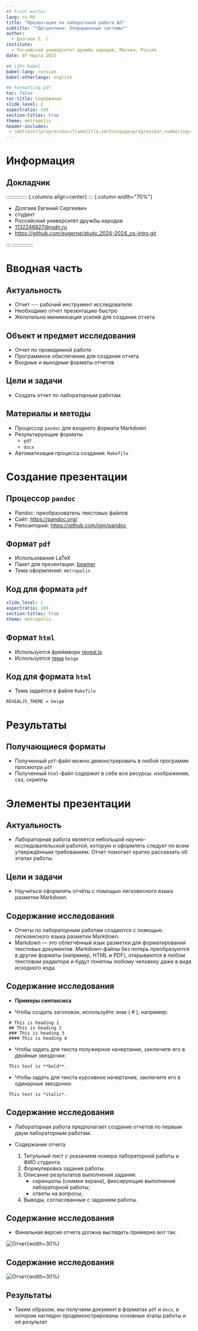 ```yaml
---
## Front matter
lang: ru-RU
title: "Презентация по лаборатоной работе №3"
subtitle: "*Дисциплина: Операционные системы*"
author:
  - Долгаев Е. С.
institute:
  - Российский университет дружбы народов, Москва, Россия
date: 07 марта 2025

## i18n babel
babel-lang: russian
babel-otherlangs: english

## Formatting pdf
toc: false
toc-title: Содержание
slide_level: 2
aspectratio: 169
section-titles: true
theme: metropolis
header-includes:
 - \metroset{progressbar=frametitle,sectionpage=progressbar,numbering=fraction}
---
```


# Информация

## Докладчик

:::::::::::::: {.columns align=center}
::: {.column width="70%"}

  * Долгаев Евгений Сергеевич
  * студент
  * Российский университет дружбы народов
  * [1132246827@rudn.ru](mailto:1132246827@rudn.ru)
  * <https://github.com/eugerne/study_2024-2024_os-intro.git>

:::
::::::::::::::

# Вводная часть

## Актуальность

- Отчет --- рабочий инструмент исследователя
- Необходимо отчет презентацию быстро
- Желательна минимизация усилий для создания отчета

## Объект и предмет исследования

- Отчет по проведенной работе
- Программное обеспечение для создания отчета
- Входные и выходные форматы отчетов

## Цели и задачи

- Создать отчет по лабораторным работам

## Материалы и методы

- Процессор `pandoc` для входного формата Markdown
- Результирующие форматы
	- `pdf`
	- `docx`
- Автоматизация процесса создания: `Makefile`

# Создание презентации

## Процессор `pandoc`

- Pandoc: преобразователь текстовых файлов
- Сайт: <https://pandoc.org/>
- Репозиторий: <https://github.com/jgm/pandoc>

## Формат `pdf`

- Использование LaTeX
- Пакет для презентации: [beamer](https://ctan.org/pkg/beamer)
- Тема оформления: `metropolis`

## Код для формата `pdf`

```yaml
slide_level: 2
aspectratio: 169
section-titles: true
theme: metropolis
```

## Формат `html`

- Используется фреймворк [reveal.js](https://revealjs.com/)
- Используется [тема](https://revealjs.com/themes/) `beige`

## Код для формата `html`

- Тема задаётся в файле `Makefile`

```make
REVEALJS_THEME = beige 
```
# Результаты

## Получающиеся форматы

- Полученный `pdf`-файл можно демонстрировать в любой программе просмотра `pdf`
- Полученный `html`-файл содержит в себе все ресурсы: изображения, css, скрипты

# Элементы презентации

## Актуальность

- Лабораторная работа является небольшой научно-исследовательской работой, которую и оформлять следует по всем утверждённым требованиям. Отчет помогает кратко рассказать об этапах работы.

## Цели и задачи

- Научиться оформлять отчёты с помощью легковесного языка разметки Markdown.

## Содержание исследования

- Отчеты по лабораторным работам создаются с помощью легковесного языка разметки Markdown.
- Markdown — это облегчённый язык разметки для форматирования текстовых документов. Markdown-файлы без потерь преобразуются в другие форматы (например, HTML и PDF), открываются в любом текстовом редакторе и будут понятны любому человеку даже в виде исходного кода.

## Содержание исследования

- **Примеры синтаксиса**

- Чтобы создать заголовок, используйте знак ( # ), например:

```
 # This is heading 1
 ## This is heading 2
 ### This is heading 3
 #### This is heading 4
```

- Чтобы задать для текста полужирное начертание, заключите его в двойные звездочки:

```
 This text is **bold**.
```

- Чтобы задать для текста курсивное начертание, заключите его в одинарные звездочки:

```
 This text is *italic*.
```

## Содержание исследования

- Лабораторная работа предполагает создание отчетов по первым двум лабораторным работам.

- Содержание отчета
	1) Титульный лист с указанием номера лабораторной работы и ФИО студента.
	2) Формулировка задания работы.
	3) Описание результатов выполнения задания:
		* скриншоты (снимки экрана), фиксирующие выполнение лабораторной работы;
		* ответы на вопросы;
	4) Выводы, согласованные с заданием работы.
	
## Содержание исследования

- Финальная версия отчета должна выглядеть примерно вот так:

![Отчет](image/1.png){width=30%}

## Содержание исследования

![Отчет](image/2.png){width=30%}

## Результаты

- Таким образом, мы получаем документ в форматах `pdf` и `docx`, в котором наглядно продемонстрированы основные этапы работы и её результат

